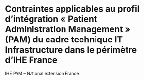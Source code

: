 # Contraintes applicables au profil d’intégration « Patient Administration Management » (PAM) du cadre technique IT Infrastructure dans le périmètre d’IHE France
IHE PAM – National extension France 

